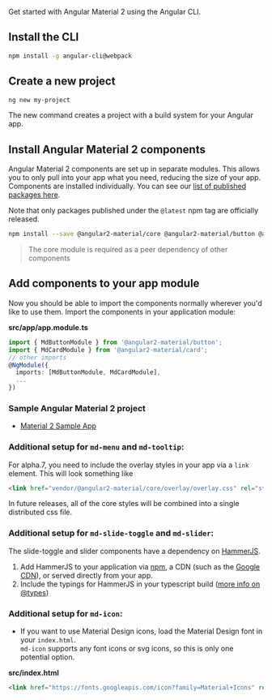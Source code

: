 Get started with Angular Material 2 using the Angular CLI.

## Install the CLI
 
 ```bash
 npm install -g angular-cli@webpack
 ```
 
## Create a new project
 
 ```bash
 ng new my-project
 ```

The new command creates a project with a build system for your Angular app.

## Install Angular Material 2 components 

Angular Material 2 components are set up in separate modules. This allows you to only pull into your app what you need, reducing the size of your app. Components are installed individually. You can see our [list of published packages here](https://www.npmjs.com/~angular2-material).

Note that only packages published under the `@latest` npm tag are officially released.

```bash
npm install --save @angular2-material/core @angular2-material/button @angular2-material/card
```

> The core module is required as a peer dependency of other components

## Add components to your app module
Now you should be able to import the components normally wherever you'd like to use them. Import the components in your application module:
  
**src/app/app.module.ts**
```ts
import { MdButtonModule } from '@angular2-material/button';
import { MdCardModule } from '@angular2-material/card';
// other imports 
@NgModule({
  imports: [MdButtonModule, MdCardModule],
  ...
})
```

### Sample Angular Material 2 project
- [Material 2 Sample App](https://github.com/jelbourn/material2-app)


### Additional setup for `md-menu` and `md-tooltip`:
For alpha.7, you need to include the overlay styles in your app via a `link` element. This will
look something like
```html
<link href="vendor/@angular2-material/core/overlay/overlay.css" rel="stylesheet">
```

In future releases, all of the core styles will be combined into a single distributed css file.

### Additional setup for `md-slide-toggle` and `md-slider`:
The slide-toggle and slider components have a dependency on [HammerJS](http://hammerjs.github.io/).
1) Add HammerJS to your application via [npm](https://www.npmjs.com/package/hammerjs), a CDN 
   (such as the [Google CDN](https://developers.google.com/speed/libraries/#hammerjs)), 
   or served directly from your app.
2) Include the typings for HammerJS in your typescript build ([more info on @types](https://blogs.msdn.microsoft.com/typescript/2016/06/15/the-future-of-declaration-files))


### Additional setup for `md-icon`:

- If you want to use Material Design icons, load the Material Design font in your `index.html`.  
`md-icon` supports any font icons or svg icons, so this is only one potential option.
       
**src/index.html**
```html
<link href="https://fonts.googleapis.com/icon?family=Material+Icons" rel="stylesheet">
```
